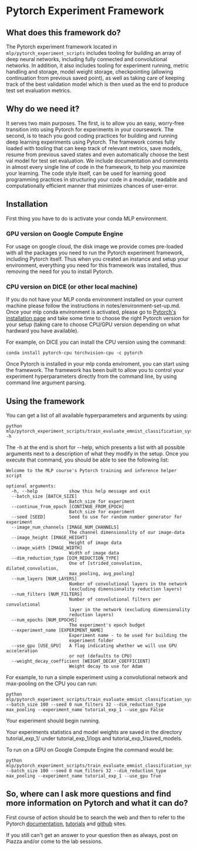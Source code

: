 # Pytorch Experiment Framework

## What does this framework do?
The Pytorch experiment framework located in ```mlp/pytorch_experiment_scripts``` includes tooling for building an array of deep neural networks,
including fully connected and convolutional networks. In addition, it also includes tooling for experiment running, 
metric handling and storage, model weight storage, checkpointing (allowing continuation from previous saved point), as 
well as taking care of keeping track of the best validation model which is then used as the end to produce test set evaluation metrics.

## Why do we need it?
It serves two main purposes. The first, is to allow you an easy, worry-free transition into using Pytorch for experiments
 in your coursework. The second, is to teach you good coding practices for building and running deep learning experiments
  using Pytorch. The framework comes fully loaded with tooling that can keep track of relevant metrics, save models, resume from previous saved states and 
  even automatically choose the best val model for test set evaluation. We include documentation and comments in almost 
  every single line of code in the framework, to help you maximize your learning. The code style itself, can be used for
   learning good programming practices in structuring your code in a modular, readable and computationally efficient manner that minimizes chances of user-error.

## Installation

First thing you have to do is activate your conda MLP environment. 

### GPU version on Google Compute Engine
For usage on google cloud, the disk image we provide comes pre-loaded with all the packages you need to run the Pytorch
experiment framework, including Pytorch itself.  Thus when you created an instance and setup your environment, everything you need for this framework was installed, thus removing the need for you to install Pytorch.



### CPU version on DICE (or other local machine)

If you do not have your MLP conda environment installed on your current machine 
please follow the instructions in notes/environment-set-up.md. Once your mlp conda environment is activated, please go to
[Pytorch's installation page](https://pytorch.org/get-started/locally/) and take some time to choose the right Pytorch version for your setup (taking care to choose CPU/GPU version depending on what hardward you have available).

For example, on DICE you can install the CPU version using the command: 
```
conda install pytorch-cpu torchvision-cpu -c pytorch
```

Once Pytorch is installed in your mlp conda enviroment, you can start using the framework. The framework has been built 
to allow you to control your experiment hyperparameters directly from the command line, by using command line argument parsing.

## Using the framework

You can get a list of all available hyperparameters and arguments by using:
```
python mlp/pytorch_experiment_scripts/train_evaluate_emnist_classification_system.py -h
```

The -h at the end is short for --help, which presents a list with all possible arguments next to a description of what they modify in the setup.
Once you execute that command, you should be able to see the following list:

```
Welcome to the MLP course's Pytorch training and inference helper script

optional arguments:
  -h, --help            show this help message and exit
  --batch_size [BATCH_SIZE]
                        Batch_size for experiment
  --continue_from_epoch [CONTINUE_FROM_EPOCH]
                        Batch_size for experiment
  --seed [SEED]         Seed to use for random number generator for experiment
  --image_num_channels [IMAGE_NUM_CHANNELS]
                        The channel dimensionality of our image-data
  --image_height [IMAGE_HEIGHT]
                        Height of image data
  --image_width [IMAGE_WIDTH]
                        Width of image data
  --dim_reduction_type [DIM_REDUCTION_TYPE]
                        One of [strided_convolution, dilated_convolution,
                        max_pooling, avg_pooling]
  --num_layers [NUM_LAYERS]
                        Number of convolutional layers in the network
                        (excluding dimensionality reduction layers)
  --num_filters [NUM_FILTERS]
                        Number of convolutional filters per convolutional
                        layer in the network (excluding dimensionality
                        reduction layers)
  --num_epochs [NUM_EPOCHS]
                        The experiment's epoch budget
  --experiment_name [EXPERIMENT_NAME]
                        Experiment name - to be used for building the
                        experiment folder
  --use_gpu [USE_GPU]   A flag indicating whether we will use GPU acceleration
                        or not (defaults to CPU)
  --weight_decay_coefficient [WEIGHT_DECAY_COEFFICIENT]
                        Weight decay to use for Adam

```

For example, to run a simple experiment using a convolutional network and max-pooling on the CPU you can run:

```
python mlp/pytorch_experiment_scripts/train_evaluate_emnist_classification_system.py --batch_size 100 --seed 0 num_filters 32 --dim_reduction_type max_pooling --experiment_name tutorial_exp_1 --use_gpu False
```

Your experiment should begin running.

Your experiments statistics and model weights are saved in the directory tutorial_exp_1/ under tutorial_exp_1/logs and 
tutorial_exp_1/saved_models.


To run on a GPU on Google Compute Engine the command would be:
```
python mlp/pytorch_experiment_scripts/train_evaluate_emnist_classification_system.py --batch_size 100 --seed 0 num_filters 32 --dim_reduction_type max_pooling --experiment_name tutorial_exp_1 --use_gpu True
```



## So, where can I ask more questions and find more information on Pytorch and what it can do?

First course of action should be to search the web and then to refer to the Pytorch [documentation](https://pytorch.org/docs/stable/index.html),
 [tutorials](https://pytorch.org/tutorials/) and [github](https://github.com/pytorch/pytorch) sites.
 
 If you still can't get an answer to your question then as always, post on Piazza and/or come to the lab sessions.
 